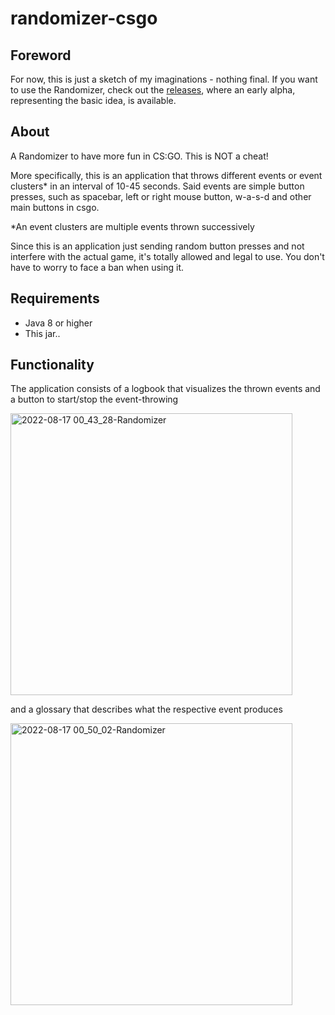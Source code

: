 # randomizer-csgo
## Foreword
For now, this is just a sketch of my imaginations - nothing final. If you want to use the Randomizer, check out the [releases](https://github.com/Luziferium/randomizer-csgo/releases), where an early alpha, representing the basic idea, is available.

## About
A Randomizer to have more fun in CS:GO. This is NOT a cheat!

More specifically, this is an application that throws different events or event clusters* in an interval of 10-45 seconds.
Said events are simple button presses, such as spacebar, left or right mouse button, w-a-s-d and other main buttons in csgo.

*An event clusters are multiple events thrown successively

Since this is an application just sending random button presses and not interfere with the actual game, it's totally allowed and legal to use. You don't have to worry to face a ban when using it.

## Requirements

- Java 8 or higher
- This jar..

## Functionality

The application consists of a logbook that visualizes the thrown events and a button to start/stop the event-throwing

<img width="451" alt="2022-08-17 00_43_28-Randomizer" src="https://user-images.githubusercontent.com/50031457/184998927-fed07605-5aa0-4f83-8edf-7d3676d8b22d.png">

and a glossary that describes what the respective event produces

<img width="451" alt="2022-08-17 00_50_02-Randomizer" src="https://user-images.githubusercontent.com/50031457/184999009-93dad35b-ebfe-4e26-8cfd-9c11568c5ce6.png">
